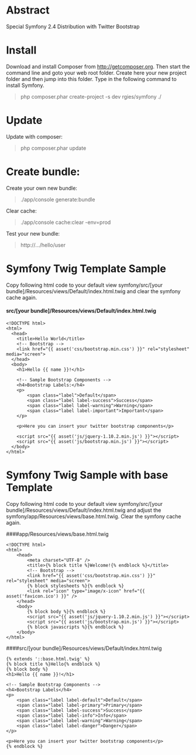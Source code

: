 Abstract
===========

Special Symfony 2.4 Distribution with Twitter Bootstrap

Install
========

Download and install Composer from http://getcomposer.org.
Then start the command line and goto your web root folder. Create here your new project folder and then jump into this folder. Type in the following command to install Symfony.

> php composer.phar create-project -s dev rgies/symfony ./


Update
========

Update with composer:

> php composer.phar update


Create bundle:
==========================

Create your own new bundle:

> ./app/console generate:bundle

Clear cache:

> ./app/console cache:clear -env=prod

Test your new bundle:

> http://.../hello/user


Symfony Twig Template Sample
=============================

Copy following html code to your default view symfony/src/[your bundle]/Resources/views/Default/index.html.twig and clear the symfony cache again.

#### src/[your bundle]/Resources/views/Default/index.html.twig
    <!DOCTYPE html>
    <html>
      <head>
        <title>Hello World</title>
        <!-- Bootstrap -->
        <link href="{{ asset('css/bootstrap.min.css') }}" rel="stylesheet" media="screen">
      </head>
      <body>
        <h1>Hello {{ name }}!</h1>
        
        <!-- Sample Bootstrap Components -->
        <h4>Bootstrap Labels:</h4>
        <p>
            <span class="label">Default</span>
            <span class="label label-success">Success</span>
            <span class="label label-warning">Warning</span>
            <span class="label label-important">Important</span>
        </p>

        <p>Here you can insert your twitter bootstrap components</p>
        
        <script src="{{ asset('js/jquery-1.10.2.min.js') }}"></script>
        <script src="{{ asset('js/bootstrap.min.js') }}"></script>
      </body>
    </html>


Symfony Twig Sample with base Template
========================================

Copy following html code to your default view symfony/src/[your bundle]/Resources/views/Default/index.html.twig and adjust the symfony/app/Resources/views/base.html.twig. Clear the symfony cache again.


####app/Resources/views/base.html.twig

    <!DOCTYPE html>
    <html>
        <head>
            <meta charset="UTF-8" />
            <title>{% block title %}Welcome!{% endblock %}</title>
            <!-- Bootstrap -->
            <link href="{{ asset('css/bootstrap.min.css') }}" rel="stylesheet" media="screen">
            {% block stylesheets %}{% endblock %}
            <link rel="icon" type="image/x-icon" href="{{ asset('favicon.ico') }}" />
        </head>
        <body>
            {% block body %}{% endblock %}
            <script src="{{ asset('js/jquery-1.10.2.min.js') }}"></script>
            <script src="{{ asset('js/bootstrap.min.js') }}"></script>
            {% block javascripts %}{% endblock %}
        </body>
    </html>

####src/[your bundle]/Resources/views/Default/index.html.twig

    {% extends '::base.html.twig' %}
    {% block title %}Hello{% endblock %}
    {% block body %}
    <h1>Hello {{ name }}!</h1>

    <!-- Sample Bootstrap Components -->
    <h4>Bootstrap Labels</h4>
    <p>
        <span class="label label-default">Default</span>
        <span class="label label-primary">Primary</span>
        <span class="label label-success">Success</span>
        <span class="label label-info">Info</span>
        <span class="label label-warning">Warning</span>
        <span class="label label-danger">Danger</span>
    </p>

    <p>Here you can insert your twitter bootstrap components</p>
    {% endblock %}
    
